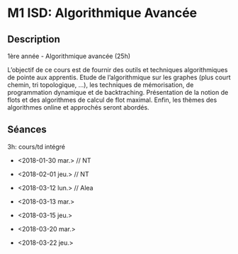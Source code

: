 # M1 ISD: Algorithmique Avancée

## Description

  1ère année - Algorithmique avancée (25h)

   L’objectif de ce cours est de fournir des outils et techniques
   algorithmiques de pointe aux apprentis. Etude de l’algorithmique sur
   les graphes (plus court chemin, tri topologique, …), les techniques de
   mémorisation, de programmation dynamique et de backtraching.
   Présentation de la notion de flots et des algorithmes de calcul de flot
   maximal. Enfin, les thèmes des algorithmes online et approchés seront
   abordés.

## Séances

3h: cours/td intégré

  - <2018-01-30 mar.>   // NT
  - <2018-02-01 jeu.>   // NT

  - <2018-03-12 lun.>   // Alea
  - <2018-03-13 mar.>
  - <2018-03-15 jeu.>

  - <2018-03-20 mar.>
  - <2018-03-22 jeu.>
